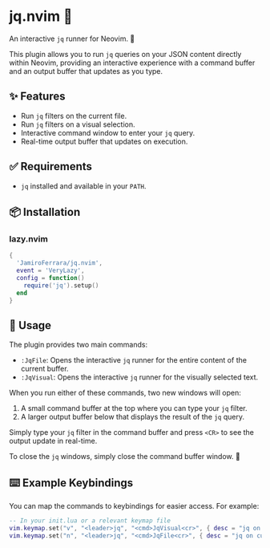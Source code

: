 # jq.nvim 🚀

An interactive `jq` runner for Neovim. 🎈

This plugin allows you to run `jq` queries on your JSON content directly within Neovim, providing an interactive experience with a command buffer and an output buffer that updates as you type.

## ✨ Features

*   Run `jq` filters on the current file.
*   Run `jq` filters on a visual selection.
*   Interactive command window to enter your `jq` query.
*   Real-time output buffer that updates on execution.

## ✅ Requirements

*   `jq` installed and available in your `PATH`.

## 📦 Installation

### lazy.nvim

```lua
{
  'JamiroFerrara/jq.nvim',
  event = 'VeryLazy',
  config = function()
    require('jq').setup()
  end
}
```

## 🚀 Usage

The plugin provides two main commands:

*   `:JqFile`: Opens the interactive `jq` runner for the entire content of the current buffer.
*   `:JqVisual`: Opens the interactive `jq` runner for the visually selected text.

When you run either of these commands, two new windows will open:
1.  A small command buffer at the top where you can type your `jq` filter.
2.  A larger output buffer below that displays the result of the `jq` query.

Simply type your `jq` filter in the command buffer and press `<CR>` to see the output update in real-time.

To close the `jq` windows, simply close the command buffer window. 👋

## ⌨️ Example Keybindings

You can map the commands to keybindings for easier access. For example:

```lua
-- In your init.lua or a relevant keymap file
vim.keymap.set("v", "<leader>jq", "<cmd>JqVisual<cr>", { desc = "jq on visual selection" })
vim.keymap.set("n", "<leader>jq", "<cmd>JqFile<cr>", { desc = "jq on current file" })
```
